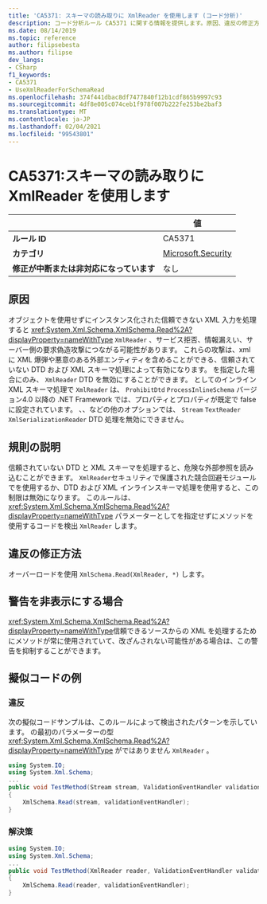 ```yaml
---
title: 'CA5371: スキーマの読み取りに XmlReader を使用します (コード分析)'
description: コード分析ルール CA5371 に関する情報を提供します。原因、違反の修正方法、非表示にするタイミングなどが含まれます。
ms.date: 08/14/2019
ms.topic: reference
author: filipsebesta
ms.author: filipse
dev_langs:
- CSharp
f1_keywords:
- CA5371
- UseXmlReaderForSchemaRead
ms.openlocfilehash: 374f441dbac8df7477840f12b1cdf865b9997c93
ms.sourcegitcommit: 4df8e005c074ceb1f978f007b222fe253be2baf3
ms.translationtype: MT
ms.contentlocale: ja-JP
ms.lasthandoff: 02/04/2021
ms.locfileid: "99543801"
---
```

# <a name="ca5371-use-xmlreader-for-schema-read"></a>CA5371:スキーマの読み取りに XmlReader を使用します

| | 値 |
|-|-|
| **ルール ID** |CA5371|
| **カテゴリ** |[Microsoft.Security](security-warnings.md)|
| **修正が中断または非対応になっています** |なし|

## <a name="cause"></a>原因

オブジェクトを使用せずにインスタンス化された信頼できない XML 入力を処理すると <xref:System.Xml.Schema.XmlSchema.Read%2A?displayProperty=nameWithType> `XmlReader` 、サービス拒否、情報漏えい、サーバー側の要求偽造攻撃につながる可能性があります。 これらの攻撃は、xml に XML 爆弾や悪意のある外部エンティティを含めることができる、信頼されていない DTD および XML スキーマ処理によって有効になります。 を指定した場合にのみ、 `XmlReader` DTD を無効にすることができます。 としてのインライン XML スキーマ処理で `XmlReader` は、 `ProhibitDtd` `ProcessInlineSchema` バージョン4.0 以降の .NET Framework では、プロパティとプロパティが既定で false に設定されています。 、、などの他のオプションでは、 `Stream` `TextReader` `XmlSerializationReader` DTD 処理を無効にできません。

## <a name="rule-description"></a>規則の説明

信頼されていない DTD と XML スキーマを処理すると、危険な外部参照を読み込むことができます。 `XmlReader`セキュリティで保護された競合回避モジュールでを使用するか、DTD および XML インラインスキーマ処理を使用すると、この制限は無効になります。 このルールは、 <xref:System.Xml.Schema.XmlSchema.Read%2A?displayProperty=nameWithType> パラメーターとしてを指定せずにメソッドを使用するコードを検出 `XmlReader` します。

## <a name="how-to-fix-violations"></a>違反の修正方法

オーバーロードを使用 `XmlSchema.Read(XmlReader, *)` します。

## <a name="when-to-suppress-warnings"></a>警告を非表示にする場合

<xref:System.Xml.Schema.XmlSchema.Read%2A?displayProperty=nameWithType>信頼できるソースからの XML を処理するためにメソッドが常に使用されていて、改ざんされない可能性がある場合は、この警告を抑制することができます。

## <a name="pseudo-code-examples"></a>擬似コードの例

### <a name="violation"></a>違反

次の擬似コードサンプルは、このルールによって検出されたパターンを示しています。
の最初のパラメーターの型 <xref:System.Xml.Schema.XmlSchema.Read%2A?displayProperty=nameWithType> がではありません `XmlReader` 。

```csharp
using System.IO;
using System.Xml.Schema;
...
public void TestMethod(Stream stream, ValidationEventHandler validationEventHandler)
{
    XmlSchema.Read(stream, validationEventHandler);
}
```

### <a name="solution"></a>解決策

```csharp
using System.IO;
using System.Xml.Schema;
...
public void TestMethod(XmlReader reader, ValidationEventHandler validationEventHandler)
{
    XmlSchema.Read(reader, validationEventHandler);
}
```
